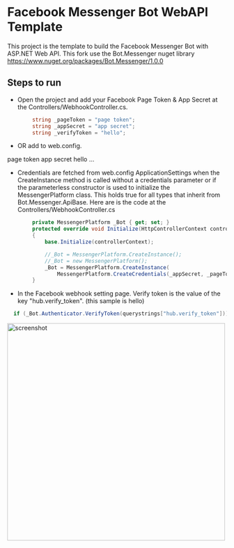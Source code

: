 # Facebook Messenger Bot WebAPI Template

This project is the template to build the Facebook Messenger Bot with  ASP.NET Web API. This fork use the Bot.Messenger nuget library https://www.nuget.org/packages/Bot.Messenger/1.0.0

## Steps to run

- Open the project and add your Facebook Page Token & App Secret at the Controllers/WebhookController.cs.

```csharp
        string _pageToken = "page token";
        string _appSecret = "app secret";
        string _verifyToken = "hello";
```
- OR add to web.config.

<configuration>
  <configSections>
    <sectionGroup name="applicationSettings" type="System.Configuration.ApplicationSettingsGroup, System, Version=4.0.0.0, Culture=neutral, PublicKeyToken=b77a5c561934e089">
      <section name="Bot.Messenger.Settings" type="System.Configuration.ClientSettingsSection, System, Version=4.0.0.0, Culture=neutral, PublicKeyToken=b77a5c561934e089" requirePermission="false" />
    </sectionGroup>
  </configSections>
  <applicationSettings>
    <Bot.Messenger.Settings>
      <setting name="PageToken" serializeAs="String">
        <value>page token</value>
      </setting>
      <setting name="AppSecret" serializeAs="String">
        <value>app secret</value>
      </setting>
      <setting name="VerifyToken" serializeAs="String">
        <value>hello</value>
      </setting>
    </Bot.Messenger.Settings>
  </applicationSettings>
  ...
</configuration>

- Credentials are fetched from web.config ApplicationSettings when the CreateInstance method is called without a credentials parameter or if the parameterless constructor is used to initialize the MessengerPlatform class. This holds true for all types that inherit from Bot.Messenger.ApiBase. Here are is the code at the Controllers/WebhookController.cs 

```csharp
        private MessengerPlatform _Bot { get; set; }
        protected override void Initialize(HttpControllerContext controllerContext)
        {
            base.Initialize(controllerContext);

            //_Bot = MessengerPlatform.CreateInstance();
            //_Bot = new MessengerPlatform();
            _Bot = MessengerPlatform.CreateInstance(
                MessengerPlatform.CreateCredentials(_appSecret, _pageToken, _verifyToken));
        }
```

- In the Facebook webhook setting page. Verify token is the value of the key "hub.verify_token".  (this sample is hello)

```csharp
  if (_Bot.Authenticator.VerifyToken(querystrings["hub.verify_token"]))
```

<img src="screenshot/img1.png" alt="screenshot" width="500"/>


